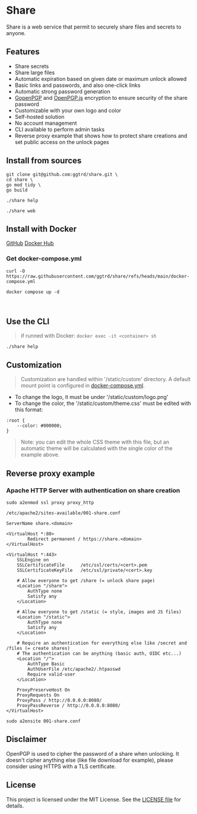 # Share
Share is a web service that permit to securely share files and secrets to anyone.

## Features
- Share secrets
- Share large files
- Automatic expiration based on given date or maximum unlock allowed
- Basic links and passwords, and also one-click links
- Automatic strong password generation
- [GopenPGP](https://gopenpgp.org/) and [OpenPGP.js](https://openpgpjs.org/) encryption to ensure security of the share password
- Customizable with your own logo and color
- Self-hosted solution
- No account management
- CLI available to perform admin tasks
- Reverse proxy example that shows how to protect share creations and set public access on the unlock pages

## Install from sources
```
git clone git@github.com:ggtrd/share.git \
cd share \
go mod tidy \
go build
```
```
./share help
```
```
./share web
```

## Install with Docker
<a href="https://github.com/ggtrd/share" target="_blank">GitHub</a>
<a href="https://hub.docker.com/r/ggtrd/share" target="_blank">Docker Hub</a>


### Get docker-compose.yml
```
curl -O https://raw.githubusercontent.com/ggtrd/share/refs/heads/main/docker-compose.yml
```

```
docker compose up -d
```

<br>

## Use the CLI

> if runned with Docker:
> ```docker exec -it <container> sh```

```
./share help
```


## Customization
> Customization are handled within '/static/custom' directory.
> A default mount point is configured in [docker-compose.yml](https://raw.githubusercontent.com/ggtrd/share/refs/heads/main/docker-compose.yml).

- To change the logo, it must be under '/static/custom/logo.png'
- To change the color, the '/static/custom/theme.css' must be edited with this format:
```
:root {
    --color: #000000;
}
```
> Note: you can edit the whole CSS theme with this file, but an automatic theme will be calculated with the single color of the example above.

## Reverse proxy example

### Apache HTTP Server with authentication on share creation
```
sudo a2enmod ssl proxy proxy_http
```
```
/etc/apache2/sites-available/001-share.conf
```
```
ServerName share.<domain>

<VirtualHost *:80>
        Redirect permanent / https://share.<domain>
</VirtualHost>

<VirtualHost *:443>
	SSLEngine on
	SSLCertificateFile      /etc/ssl/certs/<cert>.pem
	SSLCertificateKeyFile   /etc/ssl/private/<cert>.key

	# Allow everyone to get /share (= unlock share page)
	<Location "/share">
		AuthType none
		Satisfy any
	</Location>

	# Allow everyone to get /static (= style, images and JS files)
	<Location "/static">
		AuthType none
		Satisfy any
	</Location>

	# Require an authentication for everything else like /secret and /files (= create shares)
	# The authentication can be anything (basic auth, OIDC etc...)
	<Location "/">
		AuthType Basic
		AuthUserFile /etc/apache2/.htpasswd
		Require valid-user
	</Location>

	ProxyPreserveHost On
	ProxyRequests On
	ProxyPass / http://0.0.0.0:8080/
	ProxyPassReverse / http://0.0.0.0:8080/
</VirtualHost>
```
```
sudo a2ensite 001-share.conf
```

## Disclaimer
OpenPGP is used to cipher the password of a share when unlocking. It doesn't cipher anything else (like file download for example), please consider using HTTPS with a TLS certificate.

## License
This project is licensed under the MIT License. See the [LICENSE file](https://github.com/ggtrd/share/blob/main/LICENSE.md) for details.